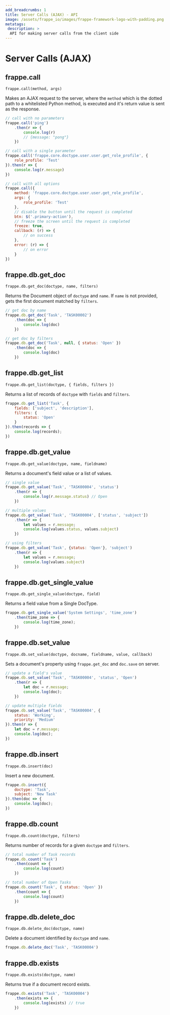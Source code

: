 ```yaml
---
add_breadcrumbs: 1
title: Server Calls (AJAX) - API
image: /assets/frappe_io/images/frappe-framework-logo-with-padding.png
metatags:
 description: >
  API for making server calls from the client side
---
```


# Server Calls (AJAX)

## frappe.call
`frappe.call(method, args)`

Makes an AJAX request to the server, where the `method` which is the dotted path
to a whitelisted Python method, is executed and it's return value is sent as the
response.

```js
// call with no parameters
frappe.call('ping')
	.then(r => {
		console.log(r)
		// {message: "pong"}
	})

// call with a single parameter
frappe.call('frappe.core.doctype.user.user.get_role_profile', {
	role_profile: 'Test'
}).then(r => {
	console.log(r.message)
})

// call with all options
frappe.call({
	method: 'frappe.core.doctype.user.user.get_role_profile',
	args: {
		role_profile: 'Test'
	},
	// disable the button until the request is completed
	btn: $('.primary-action'),
	// freeze the screen until the request is completed
	freeze: true,
	callback: (r) => {
		// on success
	},
	error: (r) => {
		// on error
	}
})
```


## frappe.db.get_doc
`frappe.db.get_doc(doctype, name, filters)`

Returns the Document object of `doctype` and `name`. If `name` is not provided,
gets the first document matched by `filters`.

```js
// get doc by name
frappe.db.get_doc('Task', 'TASK00002')
	.then(doc => {
		console.log(doc)
	})

// get doc by filters
frappe.db.get_doc('Task', null, { status: 'Open' })
	.then(doc => {
		console.log(doc)
	})
```

## frappe.db.get_list
`frappe.db.get_list(doctype, { fields, filters })`

Returns a list of records of `doctype` with `fields` and `filters`.

```js
frappe.db.get_list('Task', {
	fields: ['subject', 'description'],
	filters: {
		status: 'Open'
	}
}).then(records => {
	console.log(records);
})
```

## frappe.db.get_value
`frappe.db.get_value(doctype, name, fieldname)`

Returns a document's field value or a list of values.

```js
// single value
frappe.db.get_value('Task', 'TASK00004', 'status')
	.then(r => {
		console.log(r.message.status) // Open
	})

// multiple values
frappe.db.get_value('Task', 'TASK00004', ['status', 'subject'])
	.then(r => {
		let values = r.message;
		console.log(values.status, values.subject)
	})

// using filters
frappe.db.get_value('Task', {status: 'Open'}, 'subject')
	.then(r => {
		let values = r.message;
		console.log(values.subject)
	})
```

## frappe.db.get\_single\_value
`frappe.db.get_single_value(doctype, field)`

Returns a field value from a Single DocType.

```js
frappe.db.get_single_value('System Settings', 'time_zone')
	.then(time_zone => {
		console.log(time_zone);
	})
```

## frappe.db.set_value
`frappe.db.set_value(doctype, docname, fieldname, value, callback)`

Sets a document's property using `frappe.get_doc` and `doc.save` on server.

```js
// update a field's value
frappe.db.set_value('Task', 'TASK00004', 'status', 'Open')
	.then(r => {
		let doc = r.message;
		console.log(doc);
	})

// update multiple fields
frappe.db.set_value('Task', 'TASK00004', {
	status: 'Working',
	priority: 'Medium'
}).then(r => {
	let doc = r.message;
	console.log(doc);
})
```

## frappe.db.insert
`frappe.db.insert(doc)`

Insert a new document.

```js
frappe.db.insert({
	doctype: 'Task',
	subject: 'New Task'
}).then(doc => {
	console.log(doc);
})
```

## frappe.db.count
`frappe.db.count(doctype, filters)`

Returns number of records for a given `doctype` and `filters`.

```js
// total number of Task records
frappe.db.count('Task')
	.then(count => {
		console.log(count)
	})

// total number of Open Tasks
frappe.db.count('Task', { status: 'Open' })
	.then(count => {
		console.log(count)
	})
```

## frappe.db.delete_doc
`frappe.db.delete_doc(doctype, name)`

Delete a document identified by `doctype` and `name`.

```js
frappe.db.delete_doc('Task', 'TASK00004')
```

## frappe.db.exists
`frappe.db.exists(doctype, name)`

Returns true if a document record exists.

```js
frappe.db.exists('Task', 'TASK00004')
	.then(exists => {
		console.log(exists) // true
	})
```